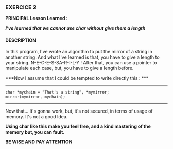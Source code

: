 ### EXERCICE 2

**PRINCIPAL Lesson Learned :**

***I've learned that we cannot use char without give them a length***

#### DESCRIPTION

In this program, I've wrote an algorithm to put the mirror of a string 
in another string. And what I've learned is that, you have to give a 
length to your string. N-E-C-E-S-SA-R-I-L-Y !
After that, you can use a pointer to manipulate each case, but, you have
to give a length before. 

***Now I assume that I could be tempted to write directly this : ***


***************************************************************
```
char *mychain = "That's a string", *mymirror;
mirror(mymirror, mychain);

```
***************************************************************

Now that... It's gonna work, but, it's not secured, in terms of usage of memory.
It's not a good Idea. 

**Using char like this make you feel free, and a kind mastering of the memory but, 
you can fault.**

**BE WISE AND PAY ATTENTION**
